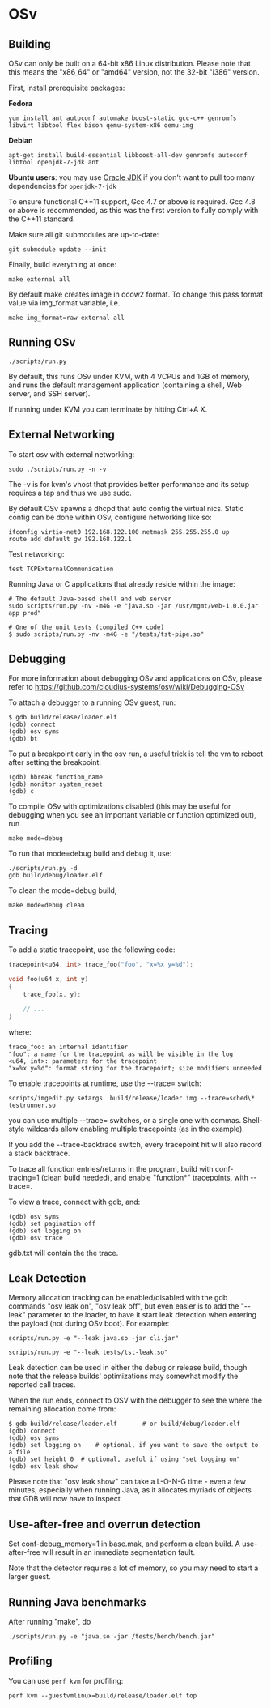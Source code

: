 # OSv

## Building

OSv can only be built on a 64-bit x86 Linux distribution. Please note that
this means the "x86_64" or "amd64" version, not the 32-bit "i386" version.

First, install prerequisite packages:

**Fedora**

```
yum install ant autoconf automake boost-static gcc-c++ genromfs libvirt libtool flex bison qemu-system-x86 qemu-img
```

**Debian**

```
apt-get install build-essential libboost-all-dev genromfs autoconf libtool openjdk-7-jdk ant
```

**Ubuntu users**: you may use [Oracle JDK][] if you don't want to pull too many
dependencies for ``openjdk-7-jdk``

[Oracle JDK]: https://launchpad.net/~webupd8team/+archive/java

To ensure functional C++11 support, Gcc 4.7 or above is required.  Gcc 4.8 or
above is recommended, as this was the first version to fully comply with the
C++11 standard.

Make sure all git submodules are up-to-date:

```
git submodule update --init
```

Finally, build everything at once:

```
make external all 
```

By default make creates image in qcow2 format. To change this pass format value via img_format variable, i.e.

```
make img_format=raw external all
```

## Running OSv

```
./scripts/run.py
```

By default, this runs OSv under KVM, with 4 VCPUs and 1GB of memory,
and runs the default management application (containing a shell, Web
server, and SSH server).

If running under KVM you can terminate by hitting Ctrl+A X.


## External Networking

To start osv with external networking:

```
sudo ./scripts/run.py -n -v
```

The -v is for kvm's vhost that provides better performance
and its setup requires a tap and thus we use sudo.

By default OSv spawns a dhcpd that auto config the virtual nics.
Static config can be done within OSv, configure networking like so:

```
ifconfig virtio-net0 192.168.122.100 netmask 255.255.255.0 up
route add default gw 192.168.122.1
```

Test networking:

```
test TCPExternalCommunication
```

Running Java or C applications that already reside within the image:

```
# The default Java-based shell and web server
sudo scripts/run.py -nv -m4G -e "java.so -jar /usr/mgmt/web-1.0.0.jar app prod"

# One of the unit tests (compiled C++ code)
$ sudo scripts/run.py -nv -m4G -e "/tests/tst-pipe.so"
```

## Debugging

For more information about debugging OSv and applications on OSv, please
refer to https://github.com/cloudius-systems/osv/wiki/Debugging-OSv

To attach a debugger to a running OSv guest, run:

```
$ gdb build/release/loader.elf
(gdb) connect
(gdb) osv syms
(gdb) bt
```

To put a breakpoint early in the osv run, a useful trick is tell the vm to
reboot after setting the breakpoint:

```
(gdb) hbreak function_name
(gdb) monitor system_reset
(gdb) c
```

To compile OSv with optimizations disabled (this may be useful for debugging
when you see an important variable or function optimized out), run

```
make mode=debug
```

To run that mode=debug build and debug it, use:

```
./scripts/run.py -d
gdb build/debug/loader.elf
```

To clean the mode=debug build,

```
make mode=debug clean
```

## Tracing

To add a static tracepoint, use the following code:

```c++ 
tracepoint<u64, int> trace_foo("foo", "x=%x y=%d");

void foo(u64 x, int y)
{
    trace_foo(x, y);

    // ...
}
```
 
where:

``` 
trace_foo: an internal identifier
"foo": a name for the tracepoint as will be visible in the log
<u64, int>: parameters for the tracepoint
"x=%x y=%d": format string for the tracepoint; size modifiers unneeded
``` 
 
To enable tracepoints at runtime, use the --trace= switch:

``` 
scripts/imgedit.py setargs  build/release/loader.img --trace=sched\* testrunner.so
```
 
you can use multiple --trace= switches, or a single one with commas.
Shell-style wildcards allow enabling multiple tracepoints (as in the example). 
 
If you add the --trace-backtrace switch, every tracepoint hit will also record
a stack backtrace.

To trace all function entries/returns in the program, build with conf-tracing=1
(clean build needed), and enable "function\*" tracepoints, with --trace=.
 
To view a trace, connect with gdb, and:

``` 
(gdb) osv syms
(gdb) set pagination off
(gdb) set logging on
(gdb) osv trace
```

gdb.txt will contain the the trace.

## Leak Detection

Memory allocation tracking can be enabled/disabled with the gdb commands
"osv leak on", "osv leak off", but even easier is to add the "--leak"
parameter to the loader, to have it start leak detection when entering the
payload (not during OSv boot). For example:

```
scripts/run.py -e "--leak java.so -jar cli.jar"

scripts/run.py -e "--leak tests/tst-leak.so"
```

Leak detection can be used in either the debug or release build, though
note that the release builds' optimizations may somewhat modify the
reported call traces.

When the run ends, connect to OSV with the debugger to see the where
the remaining allocation come from:

```
$ gdb build/release/loader.elf       # or build/debug/loader.elf
(gdb) connect
(gdb) osv syms
(gdb) set logging on	# optional, if you want to save the output to a file
(gdb) set height 0	# optional, useful if using "set logging on"
(gdb) osv leak show
```

Please note that "osv leak show" can take a L-O-N-G time - even a few
minutes, especially when running Java, as it allocates myriads of objects
that GDB will now have to inspect.


## Use-after-free and overrun detection

Set conf-debug_memory=1 in base.mak, and perform a clean build.  A use-after-free will result
in an immediate segmentation fault.

Note that the detector requires a lot of memory, so you may need to start a larger guest.

## Running Java benchmarks

After running "make", do

```
./scripts/run.py -e "java.so -jar /tests/bench/bench.jar"
```

## Profiling

You can use ``perf kvm`` for profiling:

```
perf kvm --guestvmlinux=build/release/loader.elf top
```
